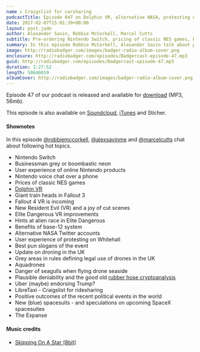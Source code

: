 ```yaml
---
name : Craigslist for carsharing
podcastTitle: Episode 047 on Dolphin VR, alternative NASA, protesting experience and plausible deniability
date: 2017-02-07T15:01:39+00:00
layout: post.jade
author: Alexander Savin, Robbie McCorkell, Marcel Cutts
subtitle: Pre-ordering Nintendo Switch, pricing of classic NES games, Fallout 4 VR, Dolphin VR, alternative NASA Twitter accounts, UX of the protesting on the streets of London, droning update, plausible deniability and rubber hose cryptoanalysis, LibreTaxi, The Expanse TV show. More details and links with shownotes can be found on our site http://www.radiobadger.com
summary: In this episode Robbie McCorkell, Alexander Savin talk about pre-ordering Nintendo Switch, pricing of classic NES games, Fallout 4 VR, Dolphin VR, alternative NASA Twitter accounts, UX of the protesting on the streets of London, droning update, plausible deniability and rubber hose cryptoanalysis, LibreTaxi and The Expanse TV show. More details and links with shownotes can be found on our site http://www.radiobadger.com This episode is once again recorded in a cozy shed next to the Old Street roundabout in London.
image: http://radiobadger.com/images/badger-radio-album-cover.png
enclosure: http://radiobadger.com/episodes/Badgercast-episode-47.mp3
guid: http://radiobadger.com/episodes/Badgercast-episode-47.mp3
duration: 1:27:52
length: 58646659
albumCover: http://radiobadger.com/images/badger-radio-album-cover.png
---
```


Episode 47 of our podcast is released and available for [download](http://radiobadger.com/episodes/Badgercast-episode-47.mp3) (MP3, 56mb).

This episode is also available on [Soundcloud](https://soundcloud.com/radiobadger/radio-badger-episode-47-craigslist-for-ridesharing), [iTunes](https://itunes.apple.com/gb/podcast/radio-badger-tech-podcast/id918884643?mt=2) and Sticher.

#### Shownotes

In this episode [@robbiemccorkell](https://twitter.com/robbiemccorkell), [@alexsavinme](https://twitter.com/alexsavinme) and [@marcelcutts](https://twitter.com/marcelcutts) chat about following hot topics.

* Nintendo Switch
* Businessman grey or boombastic neon
* User experience of online Nintendo products
* Nintendo voice chat over a phone
* Prices of classic NES games
* [Dolphin VR](https://dolphinvr.wordpress.com/)
* Giant train heads in Fallout 3
* Fallout 4 VR is incoming
* New Resident Evil (VR) and a joy of cut scenes
* Elite Dangerous VR improvements
* Hints at alien race in Elite Dangerous
* Benefits of base-12 system
* Alternative NASA Twitter accounts
* User experience of protesting on Whitehall
* Best pun slogans of the event
* Update on droning in the UK
* Grey areas in rules defining legal use of drones in the UK
* Aquadrones
* Danger of seagulls when flying drone seaside
* Plausible deniability and the good old [rubber hose cryptoanalysis](https://xkcd.com/538/)
* Uber (maybe) endorsing Trump?
* LibreTaxi - Craigslist for ridesharing
* Positive outcomes of the recent political events in the world
* New (blue) spacesuits - and speculations on upcoming SpaceX spacesuites
* The Expanse

#### Music credits

* [Skipping On A Star (8bit)](https://soundcloud.com/cityfires/skipping-on-a-star)
